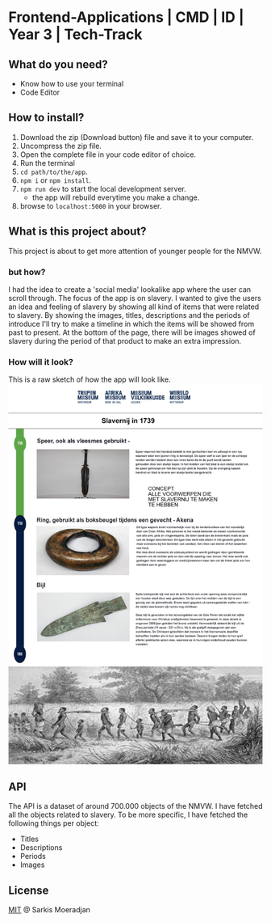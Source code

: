 # Frontend-Applications | CMD | ID | Year 3 |  Tech-Track

## What do you need?
* Know how to use your terminal
* Code Editor

## How to install?
1. Download the zip (Download button) file and save it to your computer.
2. Uncompress the zip file.
3. Open the complete file in your code editor of choice.
4. Run the terminal
4. `cd path/to/the/app`.
5. `npm i` or `npm install`.
6. `npm run dev` to start the local development server.
    * the app will rebuild everytime you make a change.
7. browse to `localhost:5000` in your browser.

## What is this project about?
This project is about to get more attention of younger people for the NMVW.

### but how?
I had the idea to create a 'social media' lookalike app where the user can scroll through.
The focus of the app is on slavery.
I wanted to give the users an idea and feeling of slavery by showing all kind of items that were related to slavery.
By showing the images, titles, descriptions and the periods of introduce I'll try to make a timeline in which the items will be showed from past to present. 
At the bottom of the page, there will be images showed of slavery during the period of that product to make an extra impression.

### How will it look?
This is a raw sketch of how the app will look like.
<img src="https://github.com/sarkis1997/frontend-applications/blob/master/schets1.png">

## API
The API is a dataset of around 700.000 objects of the NMVW. 
I have fetched all the objects related to slavery.
To be more specific, I have fetched the following things per object:
* Titles
* Descriptions
* Periods
* Images

## License
<a href="https://github.com/sarkis1997/frontend-applications/blob/master/LICENSE">MIT</a> @ Sarkis Moeradjan
